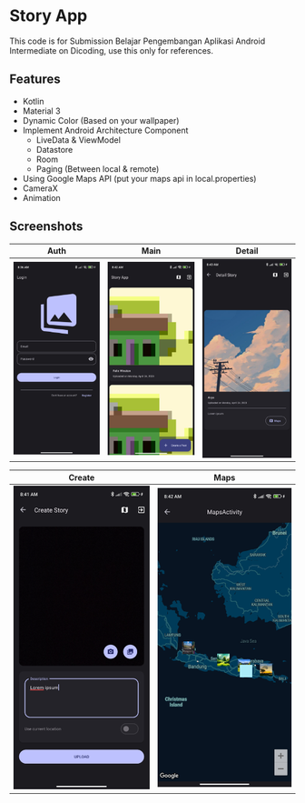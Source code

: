 # Story App
This code is for Submission Belajar Pengembangan Aplikasi Android Intermediate on Dicoding, use this only for references.

## Features
- Kotlin
- Material 3
- Dynamic Color (Based on your wallpaper)
- Implement Android Architecture Component
    - LiveData & ViewModel
    - Datastore
    - Room
    - Paging (Between local & remote)
- Using Google Maps API (put your maps api in local.properties)
- CameraX
- Animation

## Screenshots
|Auth|Main|Detail|
|--|--|--|
|![](assets/1.jpg?raw=true)|![](assets/2.jpg?raw=true)|![](assets/3.jpg?raw=true)|

|Create|Maps|
|--|--|
|![](assets/4.jpg?raw=true)|![](assets/5.jpg?raw=true)|